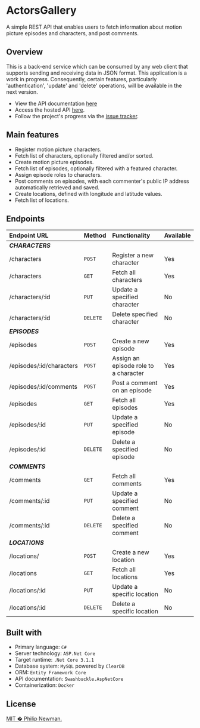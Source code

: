 # ActorsGallery
A simple REST API that enables users to fetch information about motion picture episodes and characters, and post comments.


## Overview
This is a back-end service which can be consumed by any web client that supports sending and receiving data in JSON format. 
This application is a work in progress. Consequently, certain features, particularly 'authentication', 'update' and 'delete' operations, will be available in the next version. 

- View the API documentation [here](http://actorsgallery.herokuapp.com/index.html)  
- Access the hosted API [here](http://actorsgallery.herokuapp.com/api).
- Follow the project's progress via the [issue tracker](https://github.com/Philipeano/ActorsGallery/projects/1).



## Main features
- Register motion picture characters.
- Fetch list of characters, optionally filtered and/or sorted.
- Create motion picture episodes.
- Fetch list of episodes, optionally filtered with a featured character.
- Assign episode roles to characters. 
- Post comments on episodes, with each commenter's public IP address automatically retrieved and saved.
- Create locations, defined with longitude and latitude values.
- Fetch list of locations.



## Endpoints

| Endpoint URL       | Method    | Functionality   | Available |
| :----------------- | :------------- | :-------------- | :-------------- |
|**_CHARACTERS_**           |        |                               |		|
| /characters      | ```POST```   | Register a new character    |  	Yes	|
| /characters               | ```GET```    | Fetch all characters    |	Yes	|  
| /characters/:id       | ```PUT```    | Update a specified character    |	No	|
| /characters/:id       | ```DELETE``` | Delete specified character    |	No	|
|**_EPISODES_**          |        |                               |
| /episodes              | ```POST```    | Create a new episode |  	Yes	|
| /episodes/:id/characters              | ```POST```    | Assign an episode role to a character |  	Yes	|
| /episodes/:id/comments              | ```POST```    | Post a comment on an episode |  	Yes	|
| /episodes              | ```GET```    | Fetch all episodes |  	Yes	|
| /episodes/:id     | ```PUT```    | Update a specified episode |	No	|
| /episodes/:id     | ```DELETE``` | Delete a specified episode |	No	|
|**_COMMENTS_**                              |        |                               |
| /comments                                  | ```GET```    | Fetch all comments |  	Yes	|
| /comments/:id     | ```PUT```    | Update a specified comment |	No	|
| /comments/:id     | ```DELETE``` | Delete a specified comment |	No	|
|**_LOCATIONS_**                              |        |                               |
| /locations/  | ```POST```    | Create a new location |	Yes	|
| /locations                  | ```GET```    | Fetch all locations |  	Yes	|
| /locations/:id  | ```PUT```    | Update a specific location |	No	|
| /locations/:id  | ```DELETE``` | Delete a specific location |	No	|



## Built with

- Primary language: ```C#``` 
- Server technology: ```ASP.Net Core```
- Target runtime: ```.Net Core 3.1.1```
- Database system: ```MySQL``` powered by ```ClearDB```
- ORM: ```Entity Framework Core```
- API documentation: ```Swashbuckle.AspNetCore```
- Containerization: ```Docker``` 



## License
[MIT � Philip Newman.](https://opensource.org/licenses/MIT)
